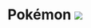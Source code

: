 # Pokémon <img src= "https://i.pinimg.com/originals/72/51/23/72512323b7eb9405b94935b7d4fd9aeb.gif">
